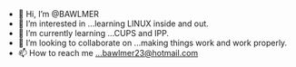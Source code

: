 - 👋 Hi, I’m @BAWLMER
- 👀 I’m interested in ...learning LINUX inside and out.
- 🌱 I’m currently learning ...CUPS and IPP.
- 💞️ I’m looking to collaborate on ...making things work and work properly.
- 📫 How to reach me ...bawlmer23@hotmail.com

<!---
BAWLMER/BAWLMER is a ✨ special ✨ repository because its `README.md` (this file) appears on your GitHub profile.
You can click the Preview link to take a look at your changes.
--->
